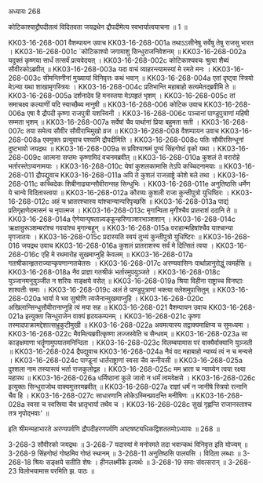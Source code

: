 अध्यायः 268

कोटिकाश्याद्द्रौपदीतत्वं विदितवता जयद्रथेन द्रौपदीमेत्य स्वभार्यात्वयाचना ॥ 1 ॥

KK03-16-268-001	वैशम्पायन उवाच
KK03-16-268-001a	तथाऽऽसीनेषु सर्वेषु तेषु राजसु भारत ।
KK03-16-268-001c	`कोटिकाश्यो जगामाशु सिन्धुराजनिवेशनम् ॥
KK03-16-268-002a	यदुक्तं कृष्णया सार्धं तत्सर्वं प्रत्यवेदयत् ।
KK03-16-268-002c	कोटिकाश्यवचः श्रुत्वा शैब्यं सौवीरकोऽब्रवीत् ॥
KK03-16-268-003a	यदा वाचं व्याहरन्त्यामस्यां मे रमते मनः ।
KK03-16-268-003c	सीमन्तिनीनां मुख्यायां विनिवृत्तः कथं भवान् ॥
KK03-16-268-004a	एतां दृष्ट्वा स्त्रियो मेऽन्या यथा शाखामृगस्त्रियः ।
KK03-16-268-004c	प्रतिभान्ति महाबाहो सत्यमेतद्ब्रवीमि ते ॥
KK03-16-268-005a	दर्शनादेव हि मनस्तया मेऽपहृतं भृशम् ।
KK03-16-268-005c	तां समाचक्ष्व कल्याणीं यदि स्याच्छैब्य मानुषी ॥
KK03-16-268-006	कोटिक उवाच 
KK03-16-268-006a	एषा वै द्रौपदी कृष्णा राजपुत्री यशस्विनी ।
KK03-16-268-006c	पञ्चानां पाण्डुपुत्राणां महिषी सम्मता भृशम् ॥
KK03-16-268-007a	सर्वेषां चैव पार्थानां प्रिया बहुमता सती ।
KK03-16-268-007c	तया समेत्य सौवीर सौवीराभिमुखो व्रज ॥
KK03-16-268-008	वैशम्पायन उवाच
KK03-16-268-008a	एवमुक्तः प्रत्युवाच पश्यामि द्रौपदीमिति ।
KK03-16-268-008c	पतिः सौवीरसिन्धूनां दुष्टभावो जयद्रथः ॥
KK03-16-268-009a	स प्रविश्याश्रमं पुण्यं सिंहगोष्ठं वृको यथा ।
KK03-16-268-009c	आत्मना सप्तमः कृष्णामिदं वचनमब्रवीत् ॥
KK03-16-268-010a	कुशलं ते वरारोहे भर्तारस्तेऽप्यनामयाः ।
KK03-16-268-010c	येषां कुशलकामासि तेऽपि कच्चिदनामयाः ॥
KK03-16-268-011	द्रौपद्युवाच 
KK03-16-268-011a	अपि ते कुशलं राजन्राष्ट्रे कोशे बले तथा ।
KK03-16-268-011c	कच्चिदेकः शिबीनाढ्यान्सौवीरान्सह सिन्धुभिः ।
KK03-16-268-011e	अनुतिष्ठसि धर्मेण ये चान्ये विदितास्त्वया ॥
KK03-16-268-012a	कौरव्यः कुशली राजा कुन्तीपुत्रो युधिष्ठिरः ।
KK03-16-268-012c	अहं च भ्रातरश्चास्य यांश्चान्यान्परिपृच्छसि ॥
KK03-16-268-013a	पाद्यं प्रतिगृहाणेदमासनं च नृपात्मज ।
KK03-16-268-013c	मृगान्विता मृगीश्चैव प्रातराशं ददानि ते ॥
KK03-16-268-014a	ऐणेयान्पृषतान्न्यङ्कून्हरिणाञ्शरभाञ्शशान् ।
KK03-16-268-014c	ऋक्षान्रुरूञ्शम्बरांश्च गवयांश्च मृगान्बहून् ॥
KK03-16-268-015a	वराहान्महिषांश्चैव याश्चान्या मृगजातयः ।
KK03-16-268-015c	प्रदास्यति स्वयं तुभ्यं कुन्तीपुत्रो युधिष्टिरः ॥
KK03-16-268-016	जयद्रथ उवाच 
KK03-16-268-016a	कुशलं प्रातराशस्य सर्वं मे दित्सितं त्वया ।
KK03-16-268-016c	एहि मे रथमारोह सुखमाप्नुहि केवलम् ॥
KK03-16-268-017a	गतश्रीकान्हृतराज्यान्कृपणान्गतचेतसः ।
KK03-16-268-017c	अरण्यवासिनः पार्थान्नानुरोद्धुं त्वमर्हसि ॥
KK03-16-268-018a	नैव प्राज्ञा गतश्रीकं भर्तारमुपयुञ्जते ।
KK03-16-268-018c	युञ्जानमनुयुञ्जीत न शरियः सङ्क्षये वसेत् ॥
KK03-16-268-019a	श्रिया विहीना राष्ट्राच्च विनष्टाः शाश्वतीः समाः ।
KK03-16-268-019c	अलं ते पाण्डुपुत्राणां भक्त्या क्लेशमुपासितुम् ॥
KK03-16-268-020a	भार्या मे भव सुश्रोणि त्यजैनान्मुखमाप्नुहि ।
KK03-16-268-020c	अखिलान्सिन्धुसौवीरानाप्नुहि त्वं मया सह ॥
KK03-16-268-021	वैशम्पायन उवाच
KK03-16-268-021a	इत्युक्ता सिन्धुराजेन वाक्यं हृदयकम्पनम् ।
KK03-16-268-021c	कृष्णा तस्मादपाक्रामद्देशात्सभ्रुकुटीमुखी ॥
KK03-16-268-022a	अवमत्यास्य तद्वाक्यमाक्षिप्य च सुमध्यमा ।
KK03-16-268-022c	मैवमित्यब्रवीत्कृष्णा लज्जस्वेति च सैन्धवम् ॥
KK03-16-268-023a	सा काङ्क्षमाणा भर्तॄणामुपयातमनिन्दिता ।
KK03-16-268-023c	विलम्बयामास परं वाक्यैर्वाक्यानि युञ्जती ॥
KK03-16-268-024	द्रैपद्युवाच 
KK03-16-268-024a	नैवं वद महाबाहो न्याय्यं त्वं न च मन्यसे ।
KK03-16-268-024c	पाण्डूनां धार्तराष्ट्राणां स्वसा चैव कनीयसी ॥
KK03-16-268-025a	दुश्शला नाम तस्यास्त्वं भर्ता राजकुलोद्वह ।
KK03-16-268-025c	मम भ्राता च न्याय्येन त्वया रक्ष्या महारथ ॥
KK03-16-268-026a	धर्मिष्ठानां कुले जातो न धर्मं त्वमवेक्षसे ।
KK03-16-268-026c	इत्युक्तः सिन्धुराजोथ वाक्यमुत्तरमब्रवीत् ॥
KK03-16-268-027a	राज्ञां धर्मं न जानीषे स्त्रियो रत्नानि चैव हि ।
KK03-16-268-027c	साधारणानि लोकेऽस्मिन्प्रवदन्ति मनीषिणः ॥
KK03-16-268-028a	स्वसा च स्वस्रिया चैव भ्रातृभार्या तथैव च ।
KK03-16-268-028c	सुखं गृह्णन्ति राजानस्ताश्च तत्र नृपोद्भवाः' ॥

इति श्रीमन्महाभारते अरण्यपर्वणि द्रौपदीहरणपर्वणि अष्टषष्ट्यधिकद्विशततमोऽध्यायः ॥ 268 ॥

3-268-3 सौवीरको जयद्रथः ॥ 3-268-7 यदास्यां मे मनोरमते तदा भवान्कथं विनिवृत्त इति योज्यम् ॥ 3-268-9 सिंहगोष्ठं गोष्ठमिव गोष्ठं स्थानम् ॥ 3-268-11 अनुतिष्ठसि पालयसि । विदिता लब्धाः ॥ 3-268-18 श्रियः सङ्क्षये सतीति शेषः । हीनलक्ष्मीके इत्यर्थः ॥ 3-268-19 समाः संवत्सरान् ॥ 3-268-23 विलोभयामास परमिति झ. पाठः ॥

